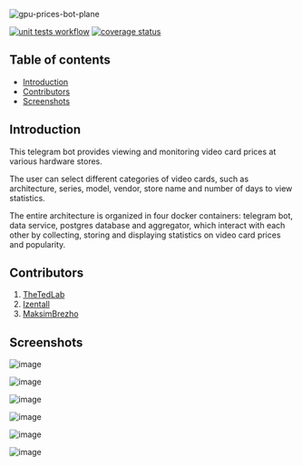 ![gpu-prices-bot-plane](https://user-images.githubusercontent.com/71270225/222929609-021f8784-76c9-40d2-b776-85fbf4fb9210.png)

[![unit tests workflow](https://github.com/TheTedLab/gpu-prices-bot/actions/workflows/unit-tests.yml/badge.svg)](https://github.com/TheTedLab/gpu-prices-bot/actions/workflows/unit-tests.yml)
[![coverage status](https://thetedlab.github.io/gpu-prices-bot/coverage.svg)](https://github.com/TheTedLab/gpu-prices-bot/actions/workflows/unit-tests.yml)

## Table of contents

* [Introduction](https://github.com/TheTedLab/gpu-prices-bot#introduction)
* [Contributors](https://github.com/TheTedLab/gpu-prices-bot#contributors)
* [Screenshots](https://github.com/TheTedLab/gpu-prices-bot#screenshots)

## Introduction
This telegram bot provides viewing and monitoring video card prices at various hardware stores.

The user can select different categories of video cards, such as architecture, series, model, vendor, store name and number of days to view statistics.

The entire architecture is organized in four docker containers: telegram bot, data service, postgres database and aggregator, which interact with each other by collecting, storing and displaying statistics on video card prices and popularity.

## Contributors

1. [TheTedLab](https://github.com/TheTedLab)
2. [Izentall](https://github.com/Izentall)
3. [MaksimBrezho](https://github.com/MaksimBrezho)

## Screenshots

![image](https://user-images.githubusercontent.com/71270225/222931096-100a926d-13ef-4b16-b9b9-19796bcf8e3a.png)

![image](https://user-images.githubusercontent.com/71270225/222931156-f458544e-c539-477e-b091-fd68e5ef1aba.png)

![image](https://user-images.githubusercontent.com/71270225/222931218-1f51606c-0582-47a6-812b-31d5ae0175f1.png)

![image](https://user-images.githubusercontent.com/71270225/222931281-fcd5e60d-02ea-434f-b095-2adc2cf49ec9.png)

![image](https://user-images.githubusercontent.com/71270225/222931328-0e6c8370-9e1f-4732-b889-a93c9c88229d.png)

![image](https://user-images.githubusercontent.com/71270225/222931432-3d20b84b-4c01-4a8d-ac13-d4b12098972f.png)
